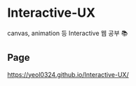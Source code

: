# Interactive-UX

canvas, animation 등 Interactive 웹 공부 📚

## Page

https://yeol0324.github.io/Interactive-UX/
